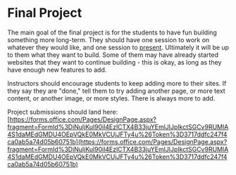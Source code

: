 # Final Project
The main goal of the final project is for the students to have fun building something more long-term. They should have one session to work on whatever they would like, and one session to [present](Presentations.md). Ultimately it will be up to them what they want to build. Some of them may have already started websites that they want to continue building - this is okay, as long as they have enough new features to add.

Instructors should encourage students to keep adding more to their sites. If they say they are "done," tell them to try adding another page, or more text content, or another image, or more styles. There is always more to add.

Project submissions should land here: [https://forms.office.com/Pages/DesignPage.aspx?fragment=FormId%3DiNuljKul90il4EzlCTX4B33juYEmlJlJpIkctSGCv9RUMlA4S1daMEdGMDU4OEpVQkE0MkVCUjJFTy4u%26Token%3D3717ddfc247f4ca0ab5a74d05b60751b](https://forms.office.com/Pages/DesignPage.aspx?fragment=FormId%3DiNuljKul90il4EzlCTX4B33juYEmlJlJpIkctSGCv9RUMlA4S1daMEdGMDU4OEpVQkE0MkVCUjJFTy4u%26Token%3D3717ddfc247f4ca0ab5a74d05b60751b)
